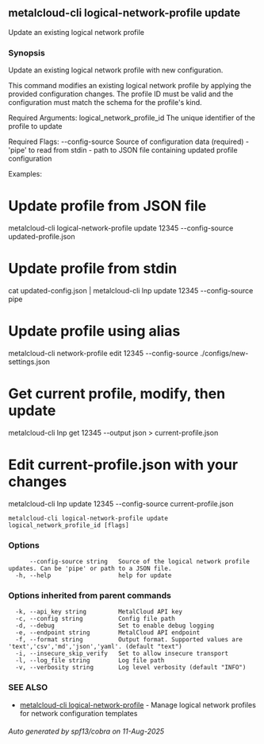 ## metalcloud-cli logical-network-profile update

Update an existing logical network profile

### Synopsis

Update an existing logical network profile with new configuration.

This command modifies an existing logical network profile by applying the provided
configuration changes. The profile ID must be valid and the configuration must
match the schema for the profile's kind.

Required Arguments:
  logical_network_profile_id    The unique identifier of the profile to update

Required Flags:
  --config-source    Source of configuration data (required)
                     - 'pipe' to read from stdin
                     - path to JSON file containing updated profile configuration

Examples:
  # Update profile from JSON file
  metalcloud-cli logical-network-profile update 12345 --config-source updated-profile.json

  # Update profile from stdin
  cat updated-config.json | metalcloud-cli lnp update 12345 --config-source pipe

  # Update profile using alias
  metalcloud-cli network-profile edit 12345 --config-source ./configs/new-settings.json

  # Get current profile, modify, then update
  metalcloud-cli lnp get 12345 --output json > current-profile.json
  # Edit current-profile.json with your changes
  metalcloud-cli lnp update 12345 --config-source current-profile.json

```
metalcloud-cli logical-network-profile update logical_network_profile_id [flags]
```

### Options

```
      --config-source string   Source of the logical network profile updates. Can be 'pipe' or path to a JSON file.
  -h, --help                   help for update
```

### Options inherited from parent commands

```
  -k, --api_key string         MetalCloud API key
  -c, --config string          Config file path
  -d, --debug                  Set to enable debug logging
  -e, --endpoint string        MetalCloud API endpoint
  -f, --format string          Output format. Supported values are 'text','csv','md','json','yaml'. (default "text")
  -i, --insecure_skip_verify   Set to allow insecure transport
  -l, --log_file string        Log file path
  -v, --verbosity string       Log level verbosity (default "INFO")
```

### SEE ALSO

* [metalcloud-cli logical-network-profile](metalcloud-cli_logical-network-profile.md)	 - Manage logical network profiles for network configuration templates

###### Auto generated by spf13/cobra on 11-Aug-2025
